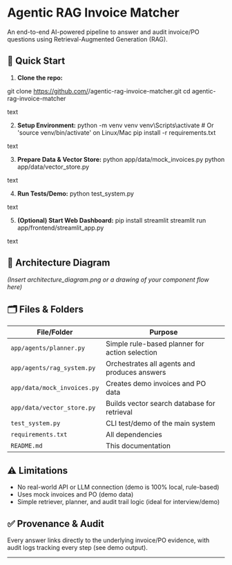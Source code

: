 # Agentic RAG Invoice Matcher

An end-to-end AI-powered pipeline to answer and audit invoice/PO questions using Retrieval-Augmented Generation (RAG).

## 🚀 Quick Start

1. **Clone the repo:**

git clone https://github.com/<ssk-2003>/agentic-rag-invoice-matcher.git
cd agentic-rag-invoice-matcher

text

2. **Setup Environment:**
python -m venv venv
venv\Scripts\activate # Or 'source venv/bin/activate' on Linux/Mac
pip install -r requirements.txt

text

3. **Prepare Data & Vector Store:**
python app/data/mock_invoices.py
python app/data/vector_store.py

text

4. **Run Tests/Demo:**
python test_system.py

text

5. **(Optional) Start Web Dashboard:**
pip install streamlit
streamlit run app/frontend/streamlit_app.py

text

## 📅 Architecture Diagram

*(Insert architecture_diagram.png or a drawing of your component flow here)*

## 🗂️ Files & Folders

| File/Folder             | Purpose                                            |
|-------------------------|---------------------------------------------------|
| `app/agents/planner.py` | Simple rule-based planner for action selection     |
| `app/agents/rag_system.py` | Orchestrates all agents and produces answers  |
| `app/data/mock_invoices.py` | Creates demo invoices and PO data           |
| `app/data/vector_store.py` | Builds vector search database for retrieval   |
| `test_system.py`        | CLI test/demo of the main system                  |
| `requirements.txt`      | All dependencies                                  |
| `README.md`             | This documentation                                |

## ⚠️ Limitations

- No real-world API or LLM connection (demo is 100% local, rule-based)
- Uses mock invoices and PO (demo data)
- Simple retriever, planner, and audit trail logic (ideal for interview/demo)

## ✅ Provenance & Audit

Every answer links directly to the underlying invoice/PO evidence, with audit logs tracking every step (see demo output).

---


